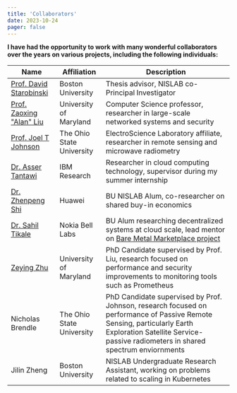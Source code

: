 ```yaml
---
title: 'Collaborators'
date: 2023-10-24
pager: false
---
```


**I have had the opportunity to work with many wonderful collaborators over the years on various projects, including the following individuals:**
      
| Name  |  Affiliation | Description |
|---|---|---|
| [Prof. David Starobinski](https://people.bu.edu/staro/) |  Boston University | Thesis advisor, NISLAB co-Principal Investigator  |
| [Prof. Zaoxing "Alan" Liu](https://zaoxing.github.io/)  |  University of Maryland | Computer Science professor, researcher in large-scale networked systems and security  |
| [Prof. Joel T Johnson](https://ece.osu.edu/johnson-joel) | The Ohio State University  | ElectroScience Laboratory affiliate, researcher in remote sensing and microwave radiometry |
| [Dr. Asser Tantawi](https://www.linkedin.com/in/assertantawi/) | IBM Research |  Researcher in cloud computing technology, supervisor during my summer internship |
| [Dr. Zhenpeng Shi](https://www.linkedin.com/in/zpshi12/) | Huawei |  BU NISLAB Alum, co-researcher on shared buy-in economics |
| [Dr. Sahil Tikale](https://www.linkedin.com/in/sahiltikale/) | Nokia Bell Labs | BU Alum researching decentralized systems at cloud scale, lead mentor on [Bare Metal Marketplace project](https://github.com/BU-CLOUD-S20/A-Bare-Metal-Marketplace) |
| [Zeying Zhu](https://zzylol.github.io/) | University of Maryland | PhD Candidate supervised by Prof. Liu, research focused on performance and security improvements to monitoring tools such as Prometheus |
| Nicholas Brendle | The Ohio State University | PhD Candidate supervised by Prof. Johnson, research focused on performance of Passive Remote Sensing, particularly Earth Exploration Satellite Service-passive radiometers in shared spectrum enviornments |
| Jilin Zheng | Boston University |  NISLAB Undergraduate Research Assistant, working on problems related to scaling in Kubernetes |
      